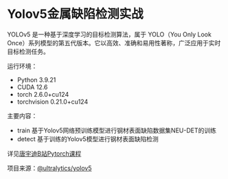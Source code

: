 # Yolov5金属缺陷检测实战
YOLOv5 是一种基于深度学习的目标检测算法，属于 YOLO（You Only Look Once）系列模型的第五代版本。它以高效、准确和易用性著称，广泛应用于实时目标检测任务。

运行环境：
- Python 3.9.21
- CUDA 12.6
- torch 2.6.0+cu124
- torchvision 0.21.0+cu124

主要内容：
- train 基于Yolov5网络预训练模型进行钢材表面缺陷数据集NEU-DET的训练
- detect 基于训练的Yolov5模型进行钢材表面缺陷检测

详见[唐宇迪B站Pytorch课程](https://www.bilibili.com/video/BV1jK4y1M7At/?spm_id_from=333.1387.favlist.content.click&vd_source=aaa85a47471179fcdb4e51e332c391e1)

项目来源：[@ultralytics/yolov5](https://github.com/ultralytics/yolov5)